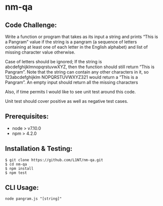 # nm-qa

## Code Challenge:

Write a function or program that takes as its input a string and prints “This is a Pangram” value if the string is a pangram (a sequence of letters containing at least one of each letter in the English alphabet) and list of missing character value otherwise.

Case of letters should be ignored; If the string is abcdefghijklmnopqrstuvwXYZ, then the function should still return “This is Pangram”. Note that the string can contain any other characters in it, so 123abcdefghijklm NOPQRSTUVWXYZ321 would return a “This is a Pangram”. An empty input should return all the missing characters

Also, if time permits I would like to see unit test around this code.

Unit test should cover positive as well as negative test cases.

## Prerequisites:
- node > v7.10.0
- npm > 4.2.0

## Installation & Testing:
```
$ git clone https://github.com/L1NT/nm-qa.git
$ cd nm-qa
$ npm install
$ npm test
```

## CLI Usage:
```
node pangram.js "[string]"
```
